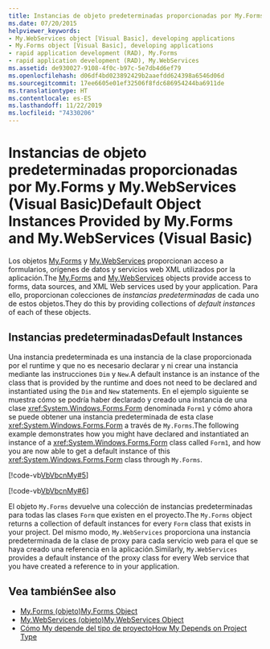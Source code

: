 ```yaml
---
title: Instancias de objeto predeterminadas proporcionadas por My.Forms y My.WebServices
ms.date: 07/20/2015
helpviewer_keywords:
- My.WebServices object [Visual Basic], developing applications
- My.Forms object [Visual Basic], developing applications
- rapid application development (RAD), My.Forms
- rapid application development (RAD), My.WebServices
ms.assetid: de930027-9108-4f0c-b97c-5e7db4d6ef79
ms.openlocfilehash: d06df4bd023892429b2aaefdd624398a6546d06d
ms.sourcegitcommit: 17ee6605e01ef32506f8fdc686954244ba6911de
ms.translationtype: HT
ms.contentlocale: es-ES
ms.lasthandoff: 11/22/2019
ms.locfileid: "74330206"
---
```

# <a name="default-object-instances-provided-by-myforms-and-mywebservices-visual-basic"></a><span data-ttu-id="79c28-102">Instancias de objeto predeterminadas proporcionadas por My.Forms y My.WebServices (Visual Basic)</span><span class="sxs-lookup"><span data-stu-id="79c28-102">Default Object Instances Provided by My.Forms and My.WebServices (Visual Basic)</span></span>

<span data-ttu-id="79c28-103">Los objetos [My.Forms](../../../visual-basic/language-reference/objects/my-forms-object.md) y [My.WebServices](../../../visual-basic/language-reference/objects/my-webservices-object.md) proporcionan acceso a formularios, orígenes de datos y servicios web XML utilizados por la aplicación.</span><span class="sxs-lookup"><span data-stu-id="79c28-103">The [My.Forms](../../../visual-basic/language-reference/objects/my-forms-object.md) and [My.WebServices](../../../visual-basic/language-reference/objects/my-webservices-object.md) objects provide access to forms, data sources, and XML Web services used by your application.</span></span> <span data-ttu-id="79c28-104">Para ello, proporcionan colecciones de *instancias predeterminadas* de cada uno de estos objetos.</span><span class="sxs-lookup"><span data-stu-id="79c28-104">They do this by providing collections of *default instances* of each of these objects.</span></span>  
  
## <a name="default-instances"></a><span data-ttu-id="79c28-105">Instancias predeterminadas</span><span class="sxs-lookup"><span data-stu-id="79c28-105">Default Instances</span></span>  

 <span data-ttu-id="79c28-106">Una instancia predeterminada es una instancia de la clase proporcionada por el runtime y que no es necesario declarar y ni crear una instancia mediante las instrucciones `Dim` y `New`.</span><span class="sxs-lookup"><span data-stu-id="79c28-106">A default instance is an instance of the class that is provided by the runtime and does not need to be declared and instantiated using the `Dim` and `New` statements.</span></span> <span data-ttu-id="79c28-107">En el ejemplo siguiente se muestra cómo se podría haber declarado y creado una instancia de una clase <xref:System.Windows.Forms.Form> denominada `Form1` y cómo ahora se puede obtener una instancia predeterminada de esta clase <xref:System.Windows.Forms.Form> a través de `My.Forms`.</span><span class="sxs-lookup"><span data-stu-id="79c28-107">The following example demonstrates how you might have declared and instantiated an instance of a <xref:System.Windows.Forms.Form> class called `Form1`, and how you are now able to get a default instance of this <xref:System.Windows.Forms.Form> class through `My.Forms`.</span></span>  
  
 [!code-vb[VbVbcnMy#5](~/samples/snippets/visualbasic/VS_Snippets_VBCSharp/VbVbcnMy/VB/Class1.vb#5)]  
  
 [!code-vb[VbVbcnMy#6](~/samples/snippets/visualbasic/VS_Snippets_VBCSharp/VbVbcnMy/VB/Class1.vb#6)]  
  
 <span data-ttu-id="79c28-108">El objeto `My.Forms` devuelve una colección de instancias predeterminadas para todas las clases `Form` que existen en el proyecto.</span><span class="sxs-lookup"><span data-stu-id="79c28-108">The `My.Forms` object returns a collection of default instances for every `Form` class that exists in your project.</span></span> <span data-ttu-id="79c28-109">Del mismo modo, `My.WebServices` proporciona una instancia predeterminada de la clase de proxy para cada servicio web para el que se haya creado una referencia en la aplicación.</span><span class="sxs-lookup"><span data-stu-id="79c28-109">Similarly, `My.WebServices` provides a default instance of the proxy class for every Web service that you have created a reference to in your application.</span></span>  
  
## <a name="see-also"></a><span data-ttu-id="79c28-110">Vea también</span><span class="sxs-lookup"><span data-stu-id="79c28-110">See also</span></span>

- [<span data-ttu-id="79c28-111">My.Forms (objeto)</span><span class="sxs-lookup"><span data-stu-id="79c28-111">My.Forms Object</span></span>](../../../visual-basic/language-reference/objects/my-forms-object.md)
- [<span data-ttu-id="79c28-112">My.WebServices (objeto)</span><span class="sxs-lookup"><span data-stu-id="79c28-112">My.WebServices Object</span></span>](../../../visual-basic/language-reference/objects/my-webservices-object.md)
- [<span data-ttu-id="79c28-113">Cómo My depende del tipo de proyecto</span><span class="sxs-lookup"><span data-stu-id="79c28-113">How My Depends on Project Type</span></span>](../../../visual-basic/developing-apps/development-with-my/how-my-depends-on-project-type.md)

